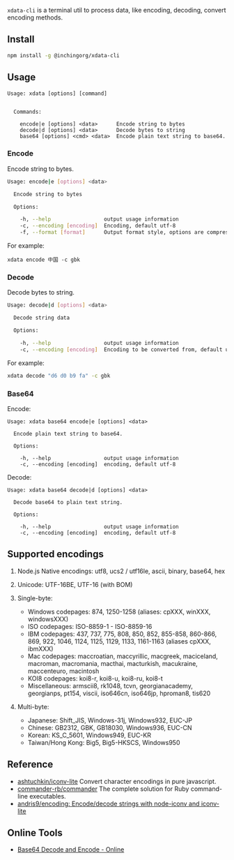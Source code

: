 
`xdata-cli` is a terminal util to process data, like encoding, decoding, convert encoding methods.

## Install

```bash
npm install -g @inchingorg/xdata-cli
```

## Usage

```
Usage: xdata [options] [command]


  Commands:

    encode|e [options] <data>      Encode string to bytes
    decode|d [options] <data>      Decode bytes to string
    base64 [options] <cmd> <data>  Encode plain text string to base64.
```

### Encode

Encode string to bytes.

```bash
Usage: encode|e [options] <data>

  Encode string to bytes

  Options:

    -h, --help                 output usage information
    -c, --encoding [encoding]  Encoding, default utf-8
    -f, --format [format]      Output format style, options are compressed|map|array, hex is default.
```

For example:

```
xdata encode 中国 -c gbk
```

### Decode

Decode bytes to string.

```bash
Usage: decode|d [options] <data>

  Decode string data

  Options:

    -h, --help                 output usage information
    -c, --encoding [encoding]  Encoding to be converted from, default utf-8
```

For example:

```bash
xdata decode "d6 d0 b9 fa" -c gbk
```

### Base64

Encode:

```
Usage: xdata base64 encode|e [options] <data>

  Encode plain text string to base64.

  Options:

    -h, --help                 output usage information
    -c, --encoding [encoding]  encoding, default utf-8
```

Decode:

```
Usage: xdata base64 decode|d [options] <data>

  Decode base64 to plain text string. 

  Options:

    -h, --help                 output usage information
    -c, --encoding [encoding]  encoding, default utf-8
```



## Supported encodings

1.  Node.js Native encodings: utf8, ucs2 / utf16le, ascii, binary, base64, hex
2.  Unicode: UTF-16BE, UTF-16 (with BOM)
3.  Single-byte:

    * Windows codepages: 874, 1250-1258 (aliases: cpXXX, winXXX, windowsXXX)
    * ISO codepages: ISO-8859-1 - ISO-8859-16
    * IBM codepages: 437, 737, 775, 808, 850, 852, 855-858, 860-866, 869, 922, 1046, 1124, 1125, 1129, 1133, 1161-1163 (aliases cpXXX, ibmXXX)
    * Mac codepages: maccroatian, maccyrillic, macgreek, maciceland, macroman, macromania, macthai, macturkish, macukraine, maccenteuro, macintosh
    * KOI8 codepages: koi8-r, koi8-u, koi8-ru, koi8-t
    * Miscellaneous: armscii8, rk1048, tcvn, georgianacademy, georgianps, pt154, viscii, iso646cn, iso646jp, hproman8, tis620

4.  Multi-byte:

    * Japanese: Shift_JIS, Windows-31j, Windows932, EUC-JP
    * Chinese: GB2312, GBK, GB18030, Windows936, EUC-CN
    * Korean: KS_C_5601, Windows949, EUC-KR
    * Taiwan/Hong Kong: Big5, Big5-HKSCS, Windows950

## Reference

- [ashtuchkin/iconv-lite](https://github.com/ashtuchkin/iconv-lite) Convert character encodings in pure javascript.
- [commander-rb/commander](https://github.com/commander-rb/commander) The complete solution for Ruby command-line executables.
- [andris9/encoding: Encode/decode strings with node-iconv and iconv-lite](https://github.com/andris9/encoding)

## Online Tools

- [Base64 Decode and Encode - Online](https://www.base64decode.org/)